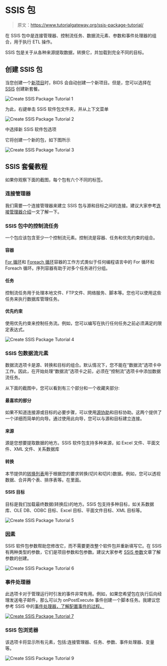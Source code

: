 # SSIS 包

> 原文：<https://www.tutorialgateway.org/ssis-package-tutorial/>

在 SSIS 包中是连接管理器、控制流任务、数据流元素、参数和事件处理器的组合，用于执行 ETL 操作。

SSIS 包是关于从各种来源提取数据，转换它，并加载到完全不同的目标。

## 创建 SSIS 包

当您创建一个[新项目](https://www.tutorialgateway.org/create-a-ssis-project/)时，BIDS 会自动创建一个新项目。但是，您可以选择在 [SSIS](https://www.tutorialgateway.org/ssis/) 创建新套餐。

![Create SSIS Package Tutorial 1](img/2be5bb056fff8f679b9c605f56b14683.png)

为此，右键单击 SSIS 软件包文件夹，并从上下文菜单

![Create SSIS Package Tutorial 2](img/db2d8a72fd7585257e5ecff6f0c0b5b1.png)

中选择新 SSIS 软件包选项

它将创建一个新的包，如下图所示

![Create SSIS Package Tutorial 3](img/27d504ada9115924ce4b5ffe32727df6.png)

## SSIS 套餐教程

如果你观察下面的截图，每个包有六个不同的标签。

### 连接管理器

我们需要一个连接管理器来建立 SSIS 包与源和目标之间的连接。建议大家参考[连接管理器介绍](https://www.tutorialgateway.org/ssis-connection-managers/)一文了解一下。

### SSIS 包中的控制流任务

一个包应该包含至少一个控制流元素。控制流是容器、任务和优先约束的组合。

#### 容器

[For 循环](https://www.tutorialgateway.org/loop-container-ssis/)和 [Foreach 循环](https://www.tutorialgateway.org/ssis-foreach-loop-file-enumerator/)容器的工作方式类似于任何编程语言中的 For 循环和 Foreach 循环。序列容器有助于对多个任务进行分组。

#### 任务

控制流任务用于处理本地文件、FTP文件、网络服务、脚本等。您也可以使用这些任务来执行数据库管理任务。

#### 优先约束

使用优先约束来控制任务流。例如，您可以编写在执行任何任务之前必须满足的限定表达式。

![Create SSIS Package Tutorial 4](img/075fc5b9a0e79e3123ffe0cd0792d397.png)

### SSIS 包数据流元素

数据流选项卡是源、转换和目标的组合。默认情况下，您不能在“数据流”选项卡中工作。因此，在开始处理“数据流”选项卡之前，必须在“控制流”选项卡中添加数据流任务。

从下面的截图中，您可以看到有三个部分和一个收藏夹部分:

#### 最喜欢的部分

如果不知道连接源或目标的必要步骤，可以使用[源协助](https://www.tutorialgateway.org/source-assistance-in-ssis/)和目标协助。这两个提供了一个详细而简单的向导。通过使用此向导，您可以与源和目标建立连接。

#### 来源

源是您想要提取数据的地方。SSIS 软件包支持多种来源，如 Excel 文件、平面文件、XML 文件、关系数据库

#### 转换

本节提供的[转换列表](https://www.tutorialgateway.org/ssis-transformations/)用于根据您的要求转换(切片和切片)数据。例如，您可以透视数据、合并两个表、排序表等。在里面。

#### SSIS 目标

目标是我们加载最终数据(转换后)的地方。SSIS 包支持多种目标，如关系数据库、OLE DB、ODBC 目标、Excel 目标、平面文件目标、XML 目标等。

![Create SSIS Package Tutorial 5](img/3458816341d349be3a45efb75c5d11f1.png)

### 因素

SSIS 软件包参数帮助您修改它，而不需要更改整个软件包并重新填写它。在 SSIS 有两种类型的参数，它们是项目参数和包参数。建议大家参考 [SSIS 参数](https://www.tutorialgateway.org/ssis-project-parameters-vs-ssis-package-parameters/)文章了解参数的创建。

![Create SSIS Package Tutorial 6](img/608a5314611e10ed458d830e45a3c003.png)

### 事件处理器

此选项卡对于管理运行时引发的事件非常有用。例如，如果您希望包在执行后向经理发送电子邮件，那么可以为 onPostExecute 事件创建一个脚本任务。我建议您参考 SSIS 中的[事件处理器，了解配置事件的过程。](https://www.tutorialgateway.org/event-handlers-in-ssis/)

[![Create SSIS Package Tutorial 7](img/44de2e0d4024b3e7d75a3f3fc7927cf1.png)](https://www.tutorialgateway.org/event-handlers-in-ssis/)

### SSIS 包浏览器

该选项卡将显示所有元素，包括:连接管理器、任务、参数、事件处理器、变量等。

![Create SSIS Package Tutorial 9](img/586ad1a4554f593fb868826c5668d7e3.png)
